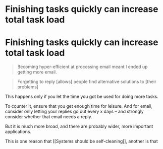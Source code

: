 # Finishing tasks quickly can increase total task load 	
# Finishing tasks quickly can increase total task load 	
> Becoming hyper-efficient at processing email meant I ended up getting more email.

> Forgetting to reply [allows] people find alternative solutions to [their problems]

This happens only if you let the time you got be used for doing more tasks.

To counter it, ensure that you get enough time for leisure. And for email, consider only letting your replies go out every x days – and strongly consider whether that email needs a reply.

But it is much more broad, and there are probably wider, more important applications.

This is one reason that [[Systems should be self-cleaning]], another is that 

<!-- #p2 -->

<!-- {BearID:CF6FBE69-137C-4766-913F-2E1FA04F6C51-51620-00005882F724E391} -->

